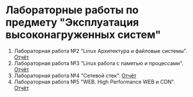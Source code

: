 # Лабораторные работы по предмету "Эксплуатация высоконагруженных систем"

1. Лабораторная работа №2 "Linux Архитектура и файловые системы". [Отчёт](lab2/README.md)
2. Лабораторная работа №3 "Linux работа с памятью и процессами". [Отчёт](lab3/README.md)
3. Лабораторная работа №4 "Сетевой стек". [Отчёт](lab4/README.md)
4. Лабораторная работа №5 "WEB. High Performance WEB и CDN". [Отчёт](lab5/README.md)